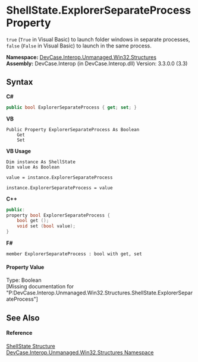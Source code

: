 # ShellState.ExplorerSeparateProcess Property 
 

`true` (`True` in Visual Basic) to launch folder windows in separate processes, `false` (`False` in Visual Basic) to launch in the same process.

**Namespace:**&nbsp;<a href="N_DevCase_Interop_Unmanaged_Win32_Structures">DevCase.Interop.Unmanaged.Win32.Structures</a><br />**Assembly:**&nbsp;DevCase.Interop (in DevCase.Interop.dll) Version: 3.3.0.0 (3.3)

## Syntax

**C#**<br />
``` C#
public bool ExplorerSeparateProcess { get; set; }
```

**VB**<br />
``` VB
Public Property ExplorerSeparateProcess As Boolean
	Get
	Set
```

**VB Usage**<br />
``` VB Usage
Dim instance As ShellState
Dim value As Boolean

value = instance.ExplorerSeparateProcess

instance.ExplorerSeparateProcess = value
```

**C++**<br />
``` C++
public:
property bool ExplorerSeparateProcess {
	bool get ();
	void set (bool value);
}
```

**F#**<br />
``` F#
member ExplorerSeparateProcess : bool with get, set

```


#### Property Value
Type: Boolean<br />\[Missing <value> documentation for "P:DevCase.Interop.Unmanaged.Win32.Structures.ShellState.ExplorerSeparateProcess"\]

## See Also


#### Reference
<a href="T_DevCase_Interop_Unmanaged_Win32_Structures_ShellState">ShellState Structure</a><br /><a href="N_DevCase_Interop_Unmanaged_Win32_Structures">DevCase.Interop.Unmanaged.Win32.Structures Namespace</a><br />